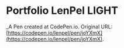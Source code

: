 # Portfolio LenPel LIGHT
 _A Pen created at CodePen.io. Original URL: [https://codepen.io/lenpel/pen/joYXmX](https://codepen.io/lenpel/pen/joYXmX).

 